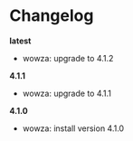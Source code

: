 # Changelog

**latest**
- wowza: upgrade to 4.1.2

**4.1.1**
- wowza: upgrade to 4.1.1

**4.1.0**
- wowza: install version 4.1.0
